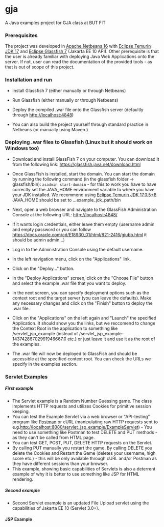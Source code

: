 # gja

A Java examples project for GJA class at BUT FIT

### Prerequisites

 The project was developed in [Apache Netbeans 16](https://netbeans.apache.org/download/index.html) with [Eclipse Temurin JDK 17](https://adoptium.net/temurin/releases/?version=17) and [Eclipse Glassfish 7](https://projects.eclipse.org/projects/ee4j.glassfish/releases/7.0.0) (Jakarta EE 10 API). Other prerequisite is that the user is already familiar with deploying Java Web Applications onto the server. If not, user can read
 the documentation of the provided tools - as that is out of scope of this project.

### Installation and run

- Install Glassfish 7 (either manually or through Netbeans)
- Run Glassfish (either manually or through Netbeans)
- Deploy the compiled .war file onto the Glassfish server (defaultly through [http://localhost:4848](http://localhost:4848))

- You can also build the project yourself through standard practice in Netbeans (or manually using Maven.)

### Deploying .war files to Glassfish (Linux but it should work on Windows too)

- Download and install GlassFish 7 on your computer. You can download it from the following link:
    <https://glassfish.java.net/download.html>

- Once GlassFish is installed, start the domain. You can start the domain by running the following command (in the glassfish folder -> glassfish/bin):
    `asadmin start-domain` - for this to work you have to have correctly set the JAVA_HOME environment variable to where you have your JDK installed.
    We recommend using [Eclipse Temurin JDK 17.0.5+8](https://adoptium.net/temurin/releases/?version=17). JAVA_HOME should be set to ...example_jdk_path/bin

- Next, open a web browser and navigate to the GlassFish Administration Console at the following URL:
    <http://localhost:4848/>

- If it wants login credentials, either leave them empty (username admin and empty password or you can follow <https://docs.oracle.com/cd/E18930_01/html/821-2416/giubb.html> it should be admin admin...)

- Log in to the Administration Console using the default username.

- In the left navigation menu, click on the "Applications" link.

- Click on the "Deploy..." button.

- In the "Deploy Applications" screen, click on the "Choose File" button and select the example .war file that you want to deploy.

- In the next screen, you can specify deployment options such as the context root and the target server (you can leave the defaults). Make any necessary changes and click on the "Finish" button to deploy the .war file.

- Click on the "Applications" on the left again and "Launch" the specified Application. It should show you the links, but we reccomend to change the Context Root in the application to something like /servlet_jsp_example (instead of /servlet_jsp_example-14374286702991946667.0 etc.) or just leave it and use it as the root of the examples.

- The .war file will now be deployed to GlassFish and should be accessible at the specified context root. You can check the URLs we specify in the examples section.

### Servlet Examples

##### First example

- The Servlet example is a Random Number Guessing game. The class implements HTTP requests and utilizes Cookies for primitive session keeping.
- You can test the Example Servlet via  a web browser or "API-testing" program like [Postman](https://www.postman.com/) or cURL (manipulating raw HTTP requests sent to e.g.<http://localhost:8080/servlet_jsp_example/ExampleServlet>) - You need to use something like Postman to test DELETE and PUT methods - as they can't be called from HTML page.
- You can test GET, POST, PUT, DELETE  HTTP requests on the Servlet.
- By calling PUT manually you restart the game. By calling DELETE you delete the Cookies and Restart the Game (deletes your username, high score etc.) - this will be only available through cURL and/or Postman as they have different sessions than your browser.
- This example, showing basic capabilities of Servlets is also a deterrent example of why it is better to use something like JSP for HTML rendering.

##### Second example

- Second Servlet example is an updated File Upload servlet using the capabilities of Jakarta EE 10 (Servlet 3.0+).

#### JSP Example
